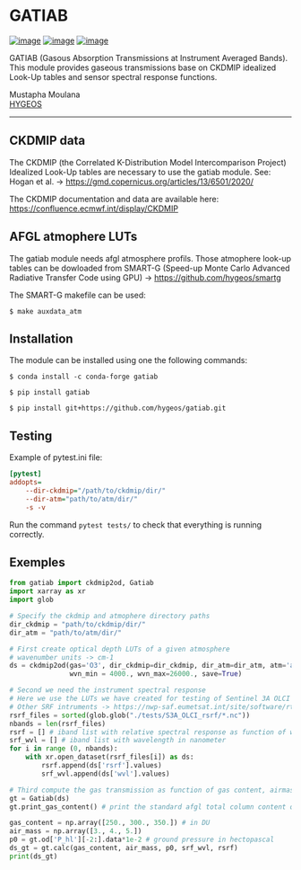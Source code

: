 # GATIAB

[![image](https://img.shields.io/pypi/v/gatiab.svg)](https://pypi.python.org/pypi/gatiab)
[![image](https://img.shields.io/conda/vn/conda-forge/gatiab.svg)](https://anaconda.org/conda-forge/gatiab)
[![image](https://pepy.tech/badge/gatiab)](https://pepy.tech/project/gatiab)

GATIAB (Gasous Absorption Transmissions at Instrument Averaged Bands). \
This module provides gaseous transmissions base on CKDMIP idealized Look-Up tables and sensor spectral response functions.

Mustapha Moulana  
[HYGEOS](https://hygeos.com/en/)

-----------------------------------------


## CKDMIP data
The CKDMIP (the Correlated K-Distribution Model Intercomparison Project) Idealized Look-Up tables are necessary to use the gatiab module. See: Hogan et al. ->  https://gmd.copernicus.org/articles/13/6501/2020/

The CKDMIP documentation and data are available here: https://confluence.ecmwf.int/display/CKDMIP

## AFGL atmophere LUTs
The gatiab module needs afgl atmosphere profils. Those atmophere look-up tables can be dowloaded from SMART-G (Speed-up Monte Carlo Advanced Radiative Transfer Code using GPU) -> https://github.com/hygeos/smartg

The SMART-G makefile can be used:
```
$ make auxdata_atm
```

## Installation
The module can be installed using one the following commands:
```shell
$ conda install -c conda-forge gatiab
```

```shell
$ pip install gatiab
```

```shell
$ pip install git+https://github.com/hygeos/gatiab.git
```

## Testing
Example of pytest.ini file:
```ini
[pytest]
addopts=
    --dir-ckdmip="/path/to/ckdmip/dir/"
    --dir-atm="path/to/atm/dir/"
    -s -v
```
Run the command `pytest tests/` to check that everything is running correctly.

## Exemples
```python
from gatiab import ckdmip2od, Gatiab
import xarray as xr
import glob

# Specify the ckdmip and atmophere directory paths
dir_ckdmip = "path/to/ckdmip/dir/" 
dir_atm = "path/to/atm/dir/"

# First create optical depth LUTs of a given atmosphere
# wavenumber units -> cm-1
ds = ckdmip2od(gas='O3', dir_ckdmip=dir_ckdmip, dir_atm=dir_atm, atm='afglus',
               wvn_min = 4000., wvn_max=26000., save=True)

# Second we need the instrument spectral response
# Here we use the LUTs we have created for testing of Sentinel 3A OLCI
# Other SRF intruments -> https://nwp-saf.eumetsat.int/site/software/rttov/download/coefficients/spectral-response-functions/
rsrf_files = sorted(glob.glob("./tests/S3A_OLCI_rsrf/*.nc"))
nbands = len(rsrf_files)
rsrf = [] # iband list with relative spectral response as function of wavelength
srf_wvl = [] # iband list with wavelength in nanometer
for i in range (0, nbands):
    with xr.open_dataset(rsrf_files[i]) as ds:
        rsrf.append(ds['rsrf'].values)
        srf_wvl.append(ds['wvl'].values)

# Third compute the gas transmission as function of gas content, airmass, ground pressure and wavelength
gt = Gatiab(ds)
gt.print_gas_content() # print the standard afgl total column content of O3

gas_content = np.array([250., 300., 350.]) # in DU
air_mass = np.array([3., 4., 5.])
p0 = gt.od['P_hl'][-2:].data*1e-2 # ground pressure in hectopascal
ds_gt = gt.calc(gas_content, air_mass, p0, srf_wvl, rsrf)
print(ds_gt)
```
